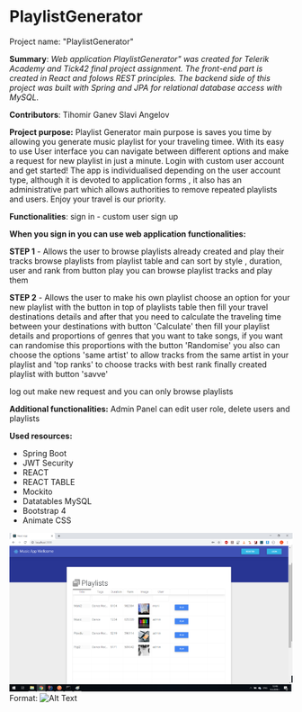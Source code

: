 # PlaylistGenerator

Project name:
"PlaylistGenerator"

**Summary**:
*Web application PlaylistGenerator" was created for Telerik Academy and Tick42 final project assignment. The front-end part is created in React and folows REST principles. The backend side of this project was built with Spring and JPA for relational database access with MySQL.*


**Contributors**:
Tihomir Ganev
Slavi Angelov

**Project purpose:**
Playlist Generator main purpose is saves you time by allowing you generate music playlist for your traveling timee. With its easy to use User interface you can navigate between different options and make a request for new playlist in just a minute. Login with custom user account and get started! The app is individualised depending on the user account type, although it is devoted to application forms , it also has an administrative part which allows authorities to remove repeated playlists and users. Enjoy your travel is our priority.


**Functionalities**:
sign in - custom user
sign up

**When you sign in you can use web application functionalities:**

**STEP 1**  - Allows the user to browse playlists already created and play their tracks
browse playlists from playlist table and can sort by style , duration, user and rank
from button play you can browse playlist tracks and play them

**STEP 2** - Allows the user to make his own playlist
choose an option for your new playlist with the button in top of playlists table
then fill your travel destinations details and after that you need to calculate the traveling time between your destinations with button 'Calculate'
then fill your playlist details and proportions of genres that you want to take songs, if you want can randomise this proportions with the button 'Randomise'
you also can choose the options 'same artist' to allow tracks from the same artist in your playlist and 'top ranks' to choose tracks with best rank
finally created playlist with button 'savve'

log out
make new request
and you can only browse playlists


**Additional functionalities:**
Admin Panel
can edit user role, delete users and playlists


**Used resources:**

* Spring Boot
* JWT Security
* REACT
* REACT TABLE
* Mockito
* Datatables MySQL
* Bootstrap 4
* Animate CSS


![](images/HomePage2.png)
Format: ![Alt Text](url)

